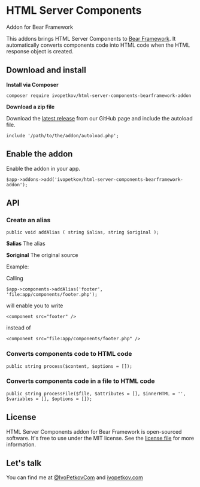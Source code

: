 # HTML Server Components
Addon for Bear Framework

This addons brings HTML Server Components to [Bear Framework](https://bearframework.com/). It automatically converts components code into HTML code when the HTML response object is created.

## Download and install

**Install via Composer**

```
composer require ivopetkov/html-server-components-bearframework-addon
```

**Download a zip file**

Download the [latest release](https://xxx.xxx/) from our GitHub page and include the autoload file.
```
include '/path/to/the/addon/autoload.php';
```

## Enable the addon
Enable the addon in your app.

```
$app->addons->add('ivopetkov/html-server-components-bearframework-addon');
```

## API
### Create an alias
```
public void addAlias ( string $alias, string $original );
```

**$alias**
The alias

**$original**
The original source

Example:

Calling
```
$app->components->addAlias('footer', 'file:app/components/footer.php');
```
will enable you to write 
```
<component src="footer" />
```
instead of 
```
<component src="file:app/components/footer.php" />
```

### Converts components code to HTML code
```
public string process($content, $options = []);
```

### Converts components code in a file to HTML code
```
public string processFile($file, $attributes = [], $innerHTML = '', $variables = [], $options = []);
```

## License
HTML Server Components addon for Bear Framework is open-sourced software. It's free to use under the MIT license. See the [license file](https://github.com/ivopetkov/html5-dom-document-php/blob/master/LICENSE) for more information.

## Let's talk
You can find me at [@IvoPetkovCom](https://twitter.com/IvoPetkovCom) and [ivopetkov.com](https://ivopetkov.com)
